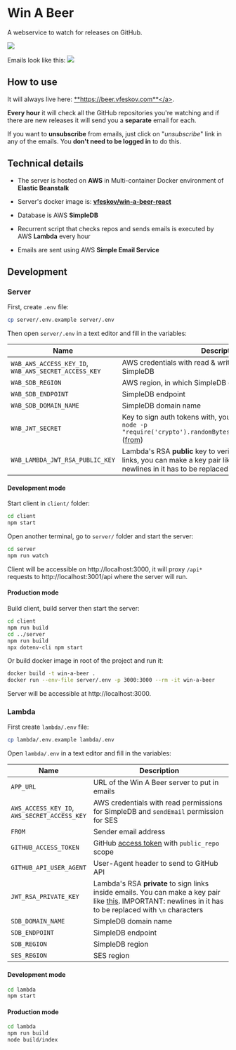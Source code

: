 # Win A Beer

A webservice to watch for releases on GitHub.

<img src="http://i.pi.gy/b0ggq.png"/>

Emails look like this:
<img src="http://i.pi.gy/Wmnnp.png"/>

## How to use

It will always live here: <a href="https://beer.vfeskov.com">**https://beer.vfeskov.com**</a>.

**Every hour** it will check all the GitHub repositories you're watching and if there are new releases it will send you a **separate** email for each.

If you want to **unsubscribe** from emails, just click on "*unsubscribe*" link in any of the emails. You **don't need to be logged in** to do this.

## Technical details

- The server is hosted on **AWS** in Multi-container Docker environment of **Elastic Beanstalk**

- Server's docker image is: [**vfeskov/win-a-beer-react**](https://hub.docker.com/r/vfeskov/win-a-beer-react/)

- Database is AWS **SimpleDB**

- Recurrent script that checks repos and sends emails is executed by AWS **Lambda** every hour

- Emails are sent using AWS **Simple Email Service**

## Development

### Server

First, create `.env` file:
```bash
cp server/.env.example server/.env
```

Then open `server/.env` in a text editor and fill in the variables:

| Name | Description |
|-|-|
|`WAB_AWS_ACCESS_KEY_ID`,<br/>`WAB_AWS_SECRET_ACCESS_KEY`|AWS credentials with read & write permissions for SimpleDB|
|`WAB_SDB_REGION`|AWS region, in which SimpleDB domain is|
|`WAB_SDB_ENDPOINT`|SimpleDB endpoint|
|`WAB_SDB_DOMAIN_NAME`|SimpleDB domain name|
|`WAB_JWT_SECRET`|Key to sign auth tokens with, you can generate one using: `node -p "require('crypto').randomBytes(256).toString('base64')"` ([from](https://github.com/dwyl/hapi-auth-jwt2#generating-your-secret-key))|
|`WAB_LAMBDA_JWT_RSA_PUBLIC_KEY`|Lambda's RSA **public** key to verify authenticity of email links, you can make a key pair like [this](https://gist.github.com/ygotthilf/baa58da5c3dd1f69fae9). IMPORTANT: newlines in it has to  be replaced with `\n` characters.|

#### Development mode

Start client in `client/` folder:
```bash
cd client
npm start
```
Open another terminal, go to `server/` folder and start the server:
```bash
cd server
npm run watch
```
Client will be accessible on http://localhost:3000, it will proxy `/api*` requests to http://localhost:3001/api where the server will run.

#### Production mode

Build client, build server then start the server:
```bash
cd client
npm run build
cd ../server
npm run build
npx dotenv-cli npm start
```
Or build docker image in root of the project and run it:
```bash
docker build -t win-a-beer .
docker run --env-file server/.env -p 3000:3000 --rm -it win-a-beer
```

Server will be accessible at http://localhost:3000.

### Lambda

First create `lambda/.env` file:

```bash
cp lambda/.env.example lambda/.env
```
Open `lambda/.env` in a text editor and fill in the variables:

|Name|Description|
|-|-|
|`APP_URL`|URL of the Win A Beer server to put in emails|
|`AWS_ACCESS_KEY_ID`,<br/>`AWS_SECRET_ACCESS_KEY`|AWS credentials with read permissions for SimpleDB and `sendEmail` permission for SES|
|`FROM`|Sender email address|
|`GITHUB_ACCESS_TOKEN`|GitHub [access token](https://help.github.com/articles/creating-a-personal-access-token-for-the-command-line/) with `public_repo` scope|
|`GITHUB_API_USER_AGENT`|User-Agent header to send to GitHub API|
|`JWT_RSA_PRIVATE_KEY`|Lambda's RSA **private** to sign links inside emails. You can make a key pair like [this](https://gist.github.com/ygotthilf/baa58da5c3dd1f69fae9). IMPORTANT: newlines in it has to  be replaced with `\n` characters|
|`SDB_DOMAIN_NAME`|SimpleDB domain name|
|`SDB_ENDPOINT`|SimpleDB endpoint|
|`SDB_REGION`|SimpleDB region|
|`SES_REGION`|SES region|

#### Development mode

```bash
cd lambda
npm start
```

#### Production mode

```bash
cd lambda
npm run build
node build/index
```
